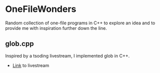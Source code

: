 # OneFileWonders
Random collection of one-file programs in C++ to explore an idea and to provide me with inspiration further down the line.

## glob.cpp
Inspired by a tsoding livestream, I implemented glob in C++.

- [Link](https://www.youtube.com/watch?v=B2VS_zeuTQ4) to livestream
